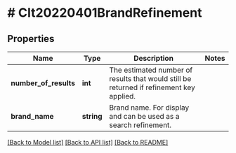 # # CIt20220401BrandRefinement

## Properties

Name | Type | Description | Notes
------------ | ------------- | ------------- | -------------
**number_of_results** | **int** | The estimated number of results that would still be returned if refinement key applied. |
**brand_name** | **string** | Brand name. For display and can be used as a search refinement. |

[[Back to Model list]](../../README.md#models) [[Back to API list]](../../README.md#endpoints) [[Back to README]](../../README.md)
